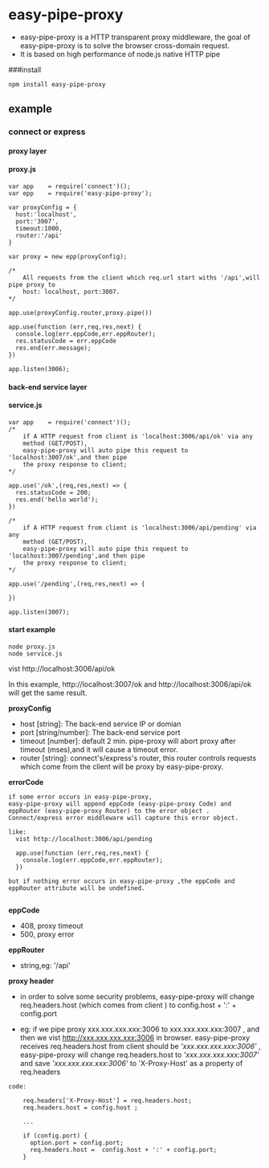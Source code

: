 # easy-pipe-proxy

* easy-pipe-proxy is a HTTP transparent proxy middleware, the goal of easy-pipe-proxy is to solve the browser cross-domain request. 
* It is based on high performance of node.js native HTTP pipe


###install
```
npm install easy-pipe-proxy
```

## example

### connect or express
#### proxy layer
#### proxy.js
```
var app    = require('connect')();
var epp    = require('easy-pipe-proxy');

var proxyConfig = {
  host:'localhost',
  port:'3007',
  timeout:1000,
  router:'/api'
}

var proxy = new epp(proxyConfig);

/*
	All requests from the client which req.url start withs '/api',will pipe proxy to 
	host: localhost, port:3007. 
*/

app.use(proxyConfig.router,proxy.pipe())

app.use(function (err,req,res,next) {
  console.log(err.eppCode,err.eppRouter);
  res.statusCode = err.eppCode
  res.end(err.message);
})

app.listen(3006);
```
#### back-end service layer
#### service.js
```
var app    = require('connect')();
/*
	if A HTTP request from client is 'localhost:3006/api/ok' via any
	method (GET/POST),
	easy-pipe-proxy will auto pipe this request to 'localhost:3007/ok',and then pipe
	the proxy response to client;
*/

app.use('/ok',(req,res,next) => {
  res.statusCode = 200;
  res.end('hello world');
})

/*
	if A HTTP request from client is 'localhost:3006/api/pending' via any
	method (GET/POST),
	easy-pipe-proxy will auto pipe this request to 'localhost:3007/pending',and then pipe
	the proxy response to client;
*/

app.use('/pending',(req,res,next) => {

})

app.listen(3007);
```

#### start example
```
node proxy.js
node service.js
```
vist http://localhost:3006/api/ok

In this example, http://localhost:3007/ok and http://localhost:3006/api/ok will get the same result.


**proxyConfig**

* host [string]: The back-end service IP or domian
* port [string/number]: The back-end service port
* timeout [number]: default 2 min. pipe-proxy will abort proxy after timeout (mses),and it will cause a timeout error. 
* router [string]: connect's/express's router, this router controls requests which come from the client will be proxy by easy-pipe-proxy.

**errorCode**

```
if some error occurs in easy-pipe-proxy, 
easy-pipe-proxy will append eppCode (easy-pipe-proxy Code) and eppRouter (easy-pipe-proxy Router) to the error object . 
Connect/express error middleware will capture this error object.  

like:
  vist http://localhost:3006/api/pending
  
  app.use(function (err,req,res,next) {
    console.log(err.eppCode,err.eppRouter);
  })

but if nothing error occurs in easy-pipe-proxy ,the eppCode and eppRouter attribute will be undefined.
  
```
**eppCode**

* 408, proxy timeout
* 500, proxy error

**eppRouter**

* string,eg: '/api'

**proxy header**

* in order to solve some security problems, easy-pipe-proxy will change 
req.headers.host (which comes from client ) to config.host + ':' + config.port

* eg: if we pipe proxy xxx.xxx.xxx.xxx:3006 to xxx.xxx.xxx.xxx:3007 , 
and then we vist http://xxx.xxx.xxx.xxx:3006 in browser.
easy-pipe-proxy receives req.headers.host from client should be *'xxx.xxx.xxx.xxx:3006'* , easy-pipe-proxy will change req.headers.host to *'xxx.xxx.xxx.xxx:3007'* and save *'xxx.xxx.xxx.xxx:3006'* to 'X-Proxy-Host' as a property of req.headers

`code:`

```
	req.headers['X-Proxy-Host'] = req.headers.host;
	req.headers.host = config.host ;
	
	...
	
	if (config.port) {
      option.port = config.port;
      req.headers.host =  config.host + ':' + config.port;
    }
```






